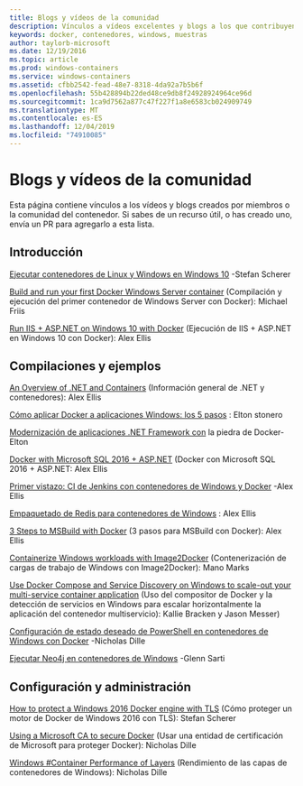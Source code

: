 ```yaml
---
title: Blogs y vídeos de la comunidad
description: Vínculos a vídeos excelentes y blogs a los que contribuyen la comunidad de contenedores de Windows
keywords: docker, contenedores, windows, muestras
author: taylorb-microsoft
ms.date: 12/19/2016
ms.topic: article
ms.prod: windows-containers
ms.service: windows-containers
ms.assetid: cfbb2542-fead-48e7-8318-4da92a7b5b6f
ms.openlocfilehash: 55b428894b22ded48ce9db8f24928924964ce96d
ms.sourcegitcommit: 1ca9d7562a877c47f227f1a8e6583cb024909749
ms.translationtype: MT
ms.contentlocale: es-ES
ms.lasthandoff: 12/04/2019
ms.locfileid: "74910085"
---
```

# <a name="community-videos-and-blogs"></a>Blogs y vídeos de la comunidad

Esta página contiene vínculos a los vídeos y blogs creados por miembros o la comunidad del contenedor.  Si sabes de un recurso útil, o has creado uno, envía un PR para agregarlo a esta lista.

## <a name="getting-started"></a>Introducción

[Ejecutar contenedores de Linux y Windows en Windows 10](https://stefanscherer.github.io/run-linux-and-windows-containers-on-windows-10/) -Stefan Scherer

[Build and run your first Docker Windows Server container](https://blog.docker.com/2016/09/build-your-first-docker-windows-server-container/) (Compilación y ejecución del primer contenedor de Windows Server con Docker): Michael Friis

[Run IIS + ASP.NET on Windows 10 with Docker](https://blog.alexellis.io/run-iis-asp-net-on-windows-10-with-docker/) (Ejecución de IIS + ASP.NET en Windows 10 con Docker): Alex Ellis

## <a name="building-and-examples"></a>Compilaciones y ejemplos

[An Overview of .NET and Containers](https://blog.alexellis.io/docker-dotnet-containers/) (Información general de .NET y contenedores): Alex Ellis

[Cómo aplicar Docker a aplicaciones Windows: los 5 pasos](https://blog.sixeyed.com/how-to-dockerize-windows-applications/) : Elton stonero

[Modernización de aplicaciones .NET Framework con](https://www.pluralsight.com/courses/modernizing-dotnet-framework-apps-docker?clickid=UVL20JTFpzK6UDSX5n1b5zmyUkgWUPWOz3Pjwg0&irgwc=1&mpid=1197078&utm_source=impactradius&utm_medium=digital_affiliate&utm_campaign=1197078&aid=7010a000001xAKZAA2) la piedra de Docker-Elton

[Docker with Microsoft SQL 2016 + ASP.NET](https://blog.alexellis.io/docker-does-sql2016-aspnet/) (Docker con Microsoft SQL 2016 + ASP.NET: Alex Ellis

[Primer vistazo: CI de Jenkins con contenedores de Windows y Docker](https://blog.alexellis.io/continuous-integration-docker-windows-containers/) -Alex Ellis

[Empaquetado de Redis para contenedores de Windows](https://blog.alexellis.io/packaging-windows-containers/) : Alex Ellis

[3 Steps to MSBuild with Docker](https://blog.alexellis.io/3-steps-to-msbuild-with-docker/) (3 pasos para MSBuild con Docker): Alex Ellis

[Containerize Windows workloads with Image2Docker](https://blog.docker.com/2016/10/containerize-windows-workloads-image2docker/) (Contenerización de cargas de trabajo de Windows con Image2Docker): Mano Marks

[Use Docker Compose and Service Discovery on Windows to scale-out your multi-service container application](https://techcommunity.microsoft.com/t5/Containers/Use-Docker-Compose-and-Service-Discovery-on-Windows-to-scale-out/ba-p/382312) (Uso del compositor de Docker y la detección de servicios en Windows para escalar horizontalmente la aplicación del contenedor multiservicio): Kallie Bracken y Jason Messer)

[Configuración de estado deseado de PowerShell en contenedores de Windows con Docker](https://dille.name/blog/2016/06/17/powershell-desired-state-configuration-psdsc-in-windows-containers-using-docker/) -Nicholas Dille

[Ejecutar Neo4j en contenedores de Windows](https://glennsarti.github.io/blog/neo4j-nano-containers) -Glenn Sarti

## <a name="configuration-and-managment"></a>Configuración y administración

[How to protect a Windows 2016 Docker engine with TLS](https://stefanscherer.github.io/protecting-a-windows-2016-docker-engine-with-tls/) (Cómo proteger un motor de Docker de Windows 2016 con TLS): Stefan Scherer

[Using a Microsoft CA to secure Docker](https://dille.name/blog/2016/11/08/using-a-microsoft-ca-to-secure-docker/) (Usar una entidad de certificación de Microsoft para proteger Docker): Nicholas Dille 

[Windows #Container Performance of Layers](https://dille.name/blog/2017/01/13/windows-container-performance-of-layers/) (Rendimiento de las capas de contenedores de Windows): Nicholas Dille
